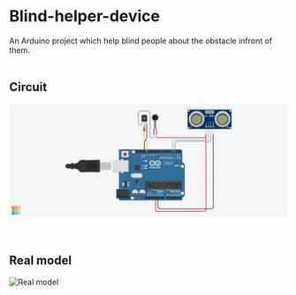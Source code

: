 # Blind-helper-device
An Arduino project which help blind people about the obstacle infront of them.
</br></br>
## Circuit</br>
![Circuit](https://raw.githubusercontent.com/sudhamshu137/Blind-helper-device/main/5.png) </br> </br> </br>
## Real model</br>
![Real model](https://hackster.imgix.net/uploads/attachments/259513/us_ql5YgrKrg2.png?auto=compress%2Cformat&w=900&h=675&fit=min)
